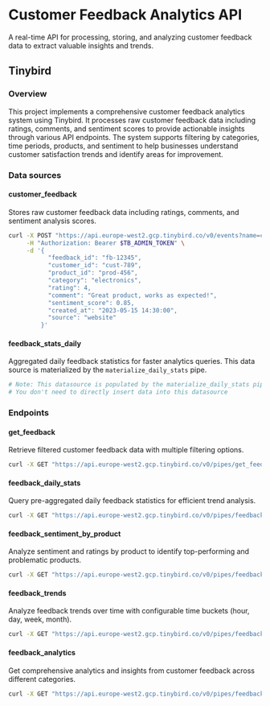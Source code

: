 # Customer Feedback Analytics API

A real-time API for processing, storing, and analyzing customer feedback data to extract valuable insights and trends.

## Tinybird

### Overview

This project implements a comprehensive customer feedback analytics system using Tinybird. It processes raw customer feedback data including ratings, comments, and sentiment scores to provide actionable insights through various API endpoints. The system supports filtering by categories, time periods, products, and sentiment to help businesses understand customer satisfaction trends and identify areas for improvement.

### Data sources

#### customer_feedback

Stores raw customer feedback data including ratings, comments, and sentiment analysis scores.

```bash
curl -X POST "https://api.europe-west2.gcp.tinybird.co/v0/events?name=customer_feedback" \
     -H "Authorization: Bearer $TB_ADMIN_TOKEN" \
     -d '{
           "feedback_id": "fb-12345",
           "customer_id": "cust-789",
           "product_id": "prod-456",
           "category": "electronics",
           "rating": 4,
           "comment": "Great product, works as expected!",
           "sentiment_score": 0.85,
           "created_at": "2023-05-15 14:30:00",
           "source": "website"
         }'
```

#### feedback_stats_daily

Aggregated daily feedback statistics for faster analytics queries. This data source is materialized by the `materialize_daily_stats` pipe.

```bash
# Note: This datasource is populated by the materialize_daily_stats pipe
# You don't need to directly insert data into this datasource
```

### Endpoints

#### get_feedback

Retrieve filtered customer feedback data with multiple filtering options.

```bash
curl -X GET "https://api.europe-west2.gcp.tinybird.co/v0/pipes/get_feedback.json?token=$TB_ADMIN_TOKEN&category=electronics&min_rating=3&sentiment=positive&date_from=2023-01-01%2000:00:00&date_to=2023-12-31%2023:59:59&limit=50"
```

#### feedback_daily_stats

Query pre-aggregated daily feedback statistics for efficient trend analysis.

```bash
curl -X GET "https://api.europe-west2.gcp.tinybird.co/v0/pipes/feedback_daily_stats.json?token=$TB_ADMIN_TOKEN&category=electronics&source=website&date_from=2023-01-01%2000:00:00&date_to=2023-12-31%2023:59:59"
```

#### feedback_sentiment_by_product

Analyze sentiment and ratings by product to identify top-performing and problematic products.

```bash
curl -X GET "https://api.europe-west2.gcp.tinybird.co/v0/pipes/feedback_sentiment_by_product.json?token=$TB_ADMIN_TOKEN&category=electronics&min_feedback=10&order_by=avg_rating&order=DESC"
```

#### feedback_trends

Analyze feedback trends over time with configurable time buckets (hour, day, week, month).

```bash
curl -X GET "https://api.europe-west2.gcp.tinybird.co/v0/pipes/feedback_trends.json?token=$TB_ADMIN_TOKEN&time_bucket=week&category=electronics&date_from=2023-01-01%2000:00:00&date_to=2023-12-31%2023:59:59"
```

#### feedback_analytics

Get comprehensive analytics and insights from customer feedback across different categories.

```bash
curl -X GET "https://api.europe-west2.gcp.tinybird.co/v0/pipes/feedback_analytics.json?token=$TB_ADMIN_TOKEN&source=mobile_app&order_by=avg_sentiment&order=DESC"
```
